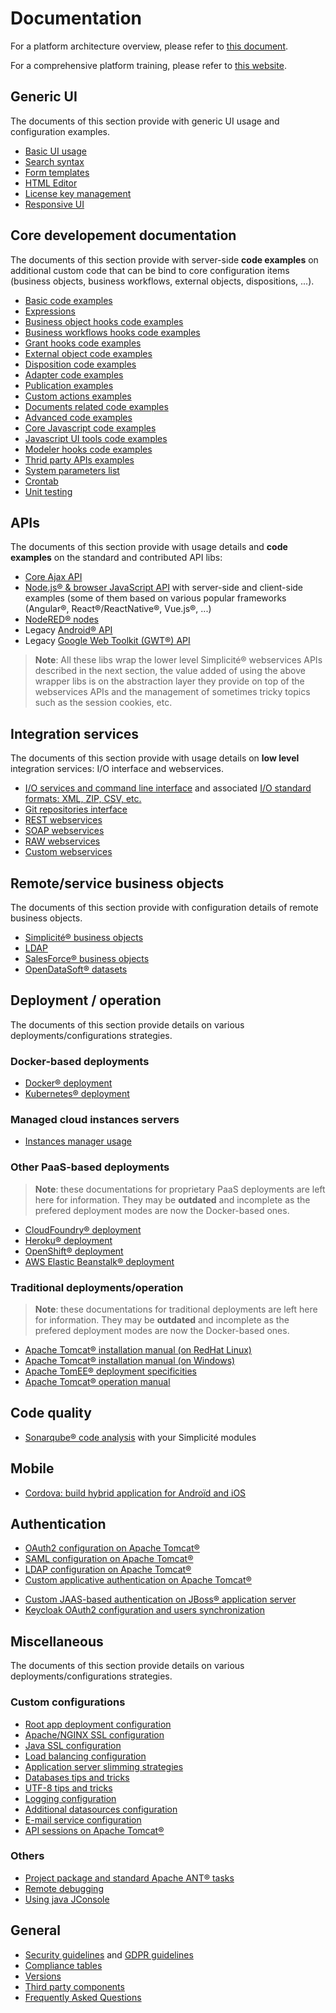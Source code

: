 Documentation
=============

For a platform architecture overview, please refer to [this document](/resource/docs/architecture).

For a comprehensive platform training, please refer to [this website](https://training.simplicite.io).

<h2 id="ui">Generic UI</h2>

The documents of this section provide with generic UI usage and configuration examples.

- [Basic UI usage](/resource/docs/ui/basic-usage)
- [Search syntax](/resource/docs/ui/search-syntax)
- [Form templates](/resource/docs/ui/form-templates)
- [HTML Editor](/resource/docs/ui/html-editor-params)
- [License key management](/resource/docs/ui/install-licensekey)
- [Responsive UI](/resource/docs/ui/responsive)

<h2 id="coredev">Core developement documentation</h2>

The documents of this section provide with server-side **code examples** on additional custom code that can be bind to
core configuration items (business objects, business workflows, external objects, dispositions, ...).

- [Basic code examples](/resource/docs/core/basic-code-examples)
- [Expressions](/resource/docs/core/expressions)
- [Business object hooks code examples](/resource/docs/core/businessobject-code-hooks)
- [Business workflows hooks code examples](/resource/docs/core/businessworkflow-code-hooks)
- [Grant hooks code examples](/resource/docs/core/grant-code-hooks)
- [External object code examples](/resource/docs/core/externalobject-code-examples)
- [Disposition code examples](/resource/docs/core/disposition-code-examples)
- [Adapter code examples](/resource/docs/core/adapter-code-examples)
- [Publication examples](/resource/docs/core/publication-examples)
- [Custom actions examples](/resource/docs/core/custom-actions-examples)
- [Documents related code examples](/resource/docs/core/documents-code-examples)
- [Advanced code examples](/resource/docs/core/advanced-code-examples)
- [Core Javascript code examples](/resource/docs/core/javascript-code-examples)
- [Javascript UI tools code examples](/resource/docs/core/ui-tools-code-examples)
- [Modeler hooks code examples](/resource/docs/core/modeler-code-hooks)
- [Thrid party APIs examples](/resource/docs/core/third-party-apis-examples)
- [System parameters list](/resource/docs/core/system-parameters-list)
- [Crontab](/resource/docs/core/crontab)
- [Unit testing](/resource/docs/core/unit-testing)

<h2 id="apis">APIs</h2>

The documents of this section provide with usage details and **code examples** on the standard and contributed API libs:

- [Core Ajax API](/resource/docs/apis/ajax-api)
- [Node.js&reg; &amp; browser JavaScript API](/resource/docs/apis/nodejs-api) with server-side and client-side examples
  (some of them based on various popular frameworks (Angular&reg;, React&reg;/ReactNative&reg;, Vue.js&reg;, ...)
- [NodeRED&reg; nodes](/resource/docs/apis/nodered-nodes)
- Legacy [Android&reg; API](/resource/docs/apis/android-api)
- Legacy [Google Web Toolkit (GWT&reg;) API](/resource/docs/apis/gwt-api)

> **Note**: All these libs wrap the lower level Simplicit&eacute;&reg; webservices APIs described in the next section,
> the value added of using the above wrapper libs is on the abstraction layer they provide on top of the webservices APIs
> and the management of sometimes tricky topics such as the session cookies, etc.

<h2 id="integration">Integration services</h2>

The documents of this section provide with usage details on **low level** integration services:
I/O interface and webservices.

- [I/O services and command line interface](/resource/docs/integration/io-commandline) and associated [I/O standard formats: XML, ZIP, CSV, etc.](/resource/docs/integration/standard-formats)
- [Git repositories interface](/resource/docs/integration/git-repositories)
- [REST webservices](/resource/docs/integration/rest-services)
- [SOAP webservices](/resource/docs/integration/soap-services)
- [RAW webservices](/resource/docs/integration/raw-services)
- [Custom webservices](/resource/docs/integration/custom-services)

<h2 id="serviceobjects">Remote/service business objects</h2>

The documents of this section provide with configuration details of remote business objects.

- [Simplicit&eacute;&reg; business objects](/resource/docs/remote/simplicite)
- [LDAP](/resource/docs/remote/ldap)
- [SalesForce&reg; business objects](/resource/docs/remote/salesforce)
- [OpenDataSoft&reg; datasets](/resource/docs/remote/opendatasoft)

<h2 id="deployment">Deployment / operation</h2>

The documents of this section provide details on various deployments/configurations strategies.

### Docker-based deployments

- [Docker&reg; deployment](/resource/docs/operation/docker)
- [Kubernetes&reg; deployment](/resource/docs/operation/kubernetes)

### Managed cloud instances servers

- [Instances manager usage](https:/resource/docs/misc/manager)

### Other PaaS-based deployments

> **Note**: these documentations for proprietary PaaS deployments are left here for information.
> They may be **outdated** and incomplete as the prefered deployment modes are now the Docker-based ones.

- [CloudFoundry&reg; deployment](/resource/docs/operation/cloudfoundry)
- [Heroku&reg; deployment](/resource/docs/operation/heroku)
- [OpenShift&reg; deployment](/resource/docs/operation/openshift)
- [AWS Elastic Beanstalk&reg; deployment](/resource/docs/operation/aws-elasticbeanstalk)

### Traditional deployments/operation

> **Note**: these documentations for traditional deployments are left here for information.
> They may be **outdated** and incomplete as the prefered deployment modes are now the Docker-based ones.

- [Apache Tomcat&reg; installation manual (on RedHat Linux)](/resource/docs/operation/tomcat-installation-linux)
- [Apache Tomcat&reg; installation manual (on Windows)](/resource/docs/operation/tomcat-installation-windows)
- [Apache TomEE&reg; deployment specificities](/resource/docs/operation/tomee)
- [Apache Tomcat&reg; operation manual](/resource/docs/operation/tomcat-operation)

<h2 id="quality">Code quality</h2>

- [Sonarqube&reg; code analysis](/resource/docs/misc/sonarqube) with your Simplicit&eacute; modules

Mobile
------

- [Cordova: build hybrid application for Androïd and iOS](/resource/docs/misc/cordova)

<h2 id="auth">Authentication</h2>

- [OAuth2 configuration on Apache Tomcat&reg;](/resource/docs/authentication/tomcat-oauth2)
- [SAML configuration on Apache Tomcat&reg;](/resource/docs/authentication/tomcat-saml)
- [LDAP configuration on Apache Tomcat&reg;](/resource/docs/authentication/tomcat-ldap)
- [Custom applicative authentication on Apache Tomcat&reg;](/resource/docs/authentication/tomcat-customauth)
<!-- - [Custom realm-based authentication on Apache Tomcat&reg;](/resource/docs/misc/tomcat-customrealms) -->
- [Custom JAAS-based authentication on JBoss&reg; application server](/resource/docs/authentication/jboss-custom-jaas-module)
- [Keycloak OAuth2 configuration and users synchronization](/resource/docs/authentication/keycloak)

<h2 id="misc">Miscellaneous</h2>

The documents of this section provide details on various deployments/configurations strategies.

### Custom configurations

- [Root app deployment configuration](/resource/docs/misc/root-deploy)
- [Apache/NGINX SSL configuration](/resource/docs/misc/webserver-ssl)
- [Java SSL configuration](/resource/docs/misc/java-ssl)
- [Load balancing configuration](/resource/docs/misc/load-balancing)
- [Application server slimming strategies](/resource/docs/misc/appservers-slimming)
- [Databases tips and tricks](/resource/docs/misc/databases-howto)
- [UTF-8 tips and tricks](/resource/docs/misc/howto/utf8-howto)
- [Logging configuration](/resource/docs/misc/logging)
- [Additional datasources configuration](/resource/docs/misc/datasources-howto)
- [E-mail service configuration](/resource/docs/misc/email-howto)
- [API sessions on Apache Tomcat&reg;](/resource/docs/authentication/tomcat-apisession)

### Others

- [Project package and standard Apache ANT&reg; tasks](/resource/docs/misc/project-package-and-ant-tasks)
- [Remote debugging](/resource/docs/misc/remote-debug)
- [Using java JConsole](/resource/docs/misc/jconsole)

General
-------

- [Security guidelines](/resource/docs/security) and [GDPR guidelines](/resource/docs/gdpr)
- [Compliance tables](/resource/docs/compliance)
- [Versions](/resource/docs/versions)
- [Third party components](/resource/docs/versions/index)
- [Frequently Asked Questions](/resource/docs/faq)
